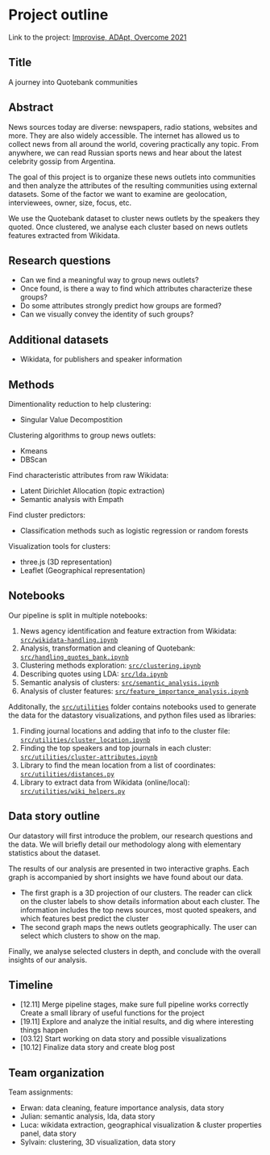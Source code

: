 # Project outline

Link to the project: [Improvise, ADApt, Overcome 2021](ada2021.sylvainkuchen.net)

## Title

A journey into Quotebank communities

## Abstract

News sources today are diverse: newspapers, radio stations, websites and more. They are also widely accessible. The internet has allowed us to collect news from all around the world, covering practically any topic. From anywhere, we can read Russian sports news and hear about the latest celebrity gossip from Argentina.

The goal of this project is to organize these news outlets into communities and then analyze the attributes of the resulting communities
using external datasets. Some of the factor we want to examine are geolocation, interviewees, owner, size, focus, etc.

We use the Quotebank dataset to cluster news outlets by the speakers they quoted. Once clustered, we analyse each cluster based on news outlets features extracted from Wikidata. 

## Research questions

- Can we find a meaningful way to group news outlets?
- Once found, is there a way to find which attributes characterize these groups?
- Do some attributes strongly predict how groups are formed?
- Can we visually convey the identity of such groups?


## Additional datasets

- Wikidata, for publishers and speaker information 

## Methods

Dimentionality reduction to help clustering:
- Singular Value Decompostition

Clustering algorithms to group news outlets:
- Kmeans
- DBScan

Find characteristic attributes from raw Wikidata:
- Latent Dirichlet Allocation (topic extraction)
- Semantic analysis with Empath

Find cluster predictors:
- Classification methods such as logistic regression or random forests

Visualization tools for clusters:
- three.js (3D representation)
- Leaflet (Geographical representation)


## Notebooks

Our pipeline is split in multiple notebooks:

1. News agency identification and feature extraction from Wikidata:
   [`src/wikidata-handling.ipynb`](https://github.com/epfl-ada/ada-2021-project-improvise-adapt-overcome/blob/master/src/wikidata-handling.ipynb)
2. Analysis, transformation and cleaning of Quotebank:
   [`src/handling_quotes_bank.ipynb`](https://github.com/epfl-ada/ada-2021-project-improvise-adapt-overcome/blob/master/src/handling_quotes_bank.ipynb)
3. Clustering methods exploration:
   [`src/clustering.ipynb`](https://github.com/epfl-ada/ada-2021-project-improvise-adapt-overcome/blob/master/src/clustering.ipynb)
4. Describing quotes using LDA:
   [`src/lda.ipynb`](https://github.com/epfl-ada/ada-2021-project-improvise-adapt-overcome/blob/master/src/lda.ipynb)
5. Semantic analysis of clusters:
   [`src/semantic_analysis.ipynb`](https://github.com/epfl-ada/ada-2021-project-improvise-adapt-overcome/blob/master/src/semantic_analysis.ipynb)
6. Analysis of cluster features:
   [`src/feature_importance_analysis.ipynb`](https://github.com/epfl-ada/ada-2021-project-improvise-adapt-overcome/blob/master/src/feature_importance_analysis.ipynb)

Additonally, the [`src/utilities`](https://github.com/epfl-ada/ada-2021-project-improvise-adapt-overcome/tree/master/src/utilities) folder contains notebooks used to generate the data for the datastory visualizations, and python files used as libraries:
1. Finding journal locations and adding that info to  the cluster file: 
[`src/utilities/cluster_location.ipynb`](https://github.com/epfl-ada/ada-2021-project-improvise-adapt-overcome/blob/master/src//utilities/cluster_location.ipynb)
2. Finding the top speakers and top journals in each cluster: 
[`src/utilities/cluster-attributes.ipynb`](https://github.com/epfl-ada/ada-2021-project-improvise-adapt-overcome/blob/master/src//utilities/cluster-attributes.ipynb)
3. Library to find the mean location from a list of coordinates: 
[`src/utilities/distances.py`](https://github.com/epfl-ada/ada-2021-project-improvise-adapt-overcome/blob/master/src//utilities/distances.py)
4. Library to extract data from Wikidata (online/local): 
[`src/utilities/wiki_helpers.py`](https://github.com/epfl-ada/ada-2021-project-improvise-adapt-overcome/blob/master/src//utilities/wiki_helpers.py)

## Data story outline

Our datastory will first introduce the problem, our research questions and the data. We will briefly detail our methodology along with elementary statistics about the dataset.  

The results of our analysis are presented in two interactive graphs. Each graph is accompanied by short insights we have found about our data.
- The first graph is a 3D projection of our clusters. The reader can click on the cluster labels to show details information about each cluster. The information includes the top news sources, most quoted speakers, and which features best predict the cluster 
- The second graph maps the news outlets geographically. The user can select which clusters to show on the map.

Finally, we analyse selected clusters in depth, and conclude with the overall insights of our analysis.

## Timeline

- [12.11] Merge pipeline stages, make sure full pipeline works correctly
          Create a small library of useful functions for the project
- [19.11] Explore and analyze the initial results, and dig where interesting things happen
- [03.12] Start working on data story and possible visualizations
- [10.12] Finalize data story and create blog post

## Team organization

Team assignments:
- Erwan: data cleaning, feature importance analysis, data story
- Julian: semantic analysis, lda, data story
- Luca: wikidata extraction, geographical visualization & cluster properties panel, data story
- Sylvain: clustering, 3D visualization, data story